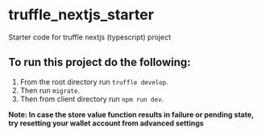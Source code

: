# truffle_nextjs_starter
Starter code for truffle nextjs (typescript) project  

## To run this project do the following:  
1. From the root directory run `truffle develop`.
2. Then run `migrate`.
3. Then from client directory run `npm run dev`.

**Note: In case the store value function results in failure or pending state, try resetting your wallet account from advanced settings**

